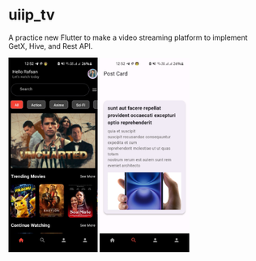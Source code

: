 # uiip_tv

A practice new Flutter to make a  video streaming platform  to implement GetX, Hive, and Rest API.

<img src="https://github.com/iaamaruf/UIIP_TV/blob/3cc4babc11d2c824f2c745ab04053f1539cbbaba/1tv.jpeg" width=35% height=30%>   <img src="https://github.com/iaamaruf/UIIP_TV/blob/2d25e7be943bf39032eca47b43953223f785262a/2tv.jpeg" width=35% height=30%> 
